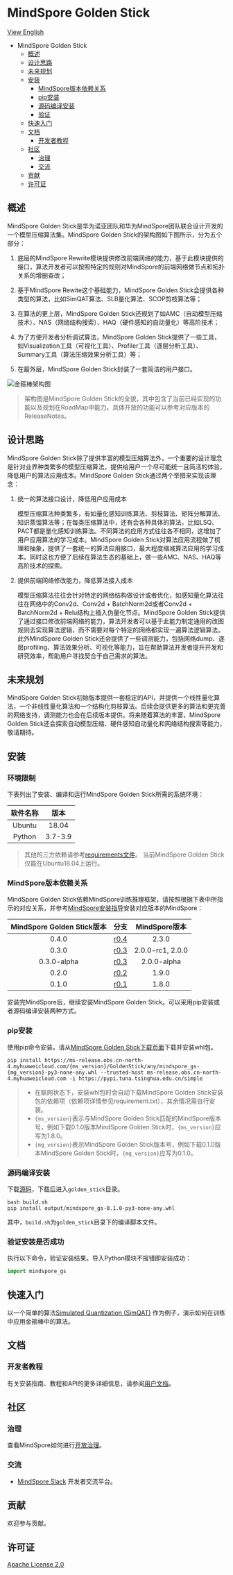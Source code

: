 # MindSpore Golden Stick

[View English](./README.md)

<!-- TOC -->

- MindSpore Golden Stick
    - [概述](#概述)
    - [设计思路](#设计思路)
    - [未来规划](#未来规划)
    - [安装](#安装)
        - [MindSpore版本依赖关系](#mindSpore版本依赖关系)
        - [pip安装](#pip安装)
        - [源码编译安装](#源码编译安装)
        - [验证](#验证安装是否成功)
    - [快速入门](#快速入门)
    - [文档](#文档)
        - [开发者教程](#开发者教程)
    - [社区](#社区)
        - [治理](#治理)
        - [交流](#交流)
    - [贡献](#贡献)
    - [许可证](#许可证)

<!-- /TOC -->

## 概述

MindSpore Golden Stick是华为诺亚团队和华为MindSpore团队联合设计开发的一个模型压缩算法集。MindSpore Golden Stick的架构图如下图所示，分为五个部分：

1. 底层的MindSpore Rewrite模块提供修改前端网络的能力，基于此模块提供的接口，算法开发者可以按照特定的规则对MindSpore的前端网络做节点和拓扑关系的增删查改；

2. 基于MindSpore Rewite这个基础能力，MindSpore Golden Stick会提供各种类型的算法，比如SimQAT算法、SLB量化算法、SCOP剪枝算法等；

3. 在算法的更上层，MindSpore Golden Stick还规划了如AMC（自动模型压缩技术）、NAS（网络结构搜索）、HAQ（硬件感知的自动量化）等高阶技术；

4. 为了方便开发者分析调试算法，MindSpore Golden Stick提供了一些工具，如Visualization工具（可视化工具）、Profiler工具（逐层分析工具）、Summary工具（算法压缩效果分析工具）等；

5. 在最外层，MindSpore Golden Stick封装了一套简洁的用户接口。

![金箍棒架构图](docs/images/golden-stick-arch.png)

> 架构图是MindSpore Golden Stick的全貌，其中包含了当前已经实现的功能以及规划在RoadMap中能力。具体开放的功能可以参考对应版本的ReleaseNotes。

## 设计思路

MindSpore Golden Stick除了提供丰富的模型压缩算法外，一个重要的设计理念是针对业界种类繁多的模型压缩算法，提供给用户一个尽可能统一且简洁的体验，降低用户的算法应用成本。MindSpore Golden Stick通过两个举措来实现该理念：

1. 统一的算法接口设计，降低用户应用成本

   模型压缩算法种类繁多，有如量化感知训练算法、剪枝算法、矩阵分解算法、知识蒸馏算法等；在每类压缩算法中，还有会各种具体的算法，比如LSQ、PACT都是量化感知训练算法。不同算法的应用方式往往各不相同，这增加了用户应用算法的学习成本。MindSpore Golden Stick对算法应用流程做了梳理和抽象，提供了一套统一的算法应用接口，最大程度缩减算法应用的学习成本。同时这也方便了后续在算法生态的基础上，做一些AMC、NAS、HAQ等高阶技术的探索。

2. 提供前端网络修改能力，降低算法接入成本

   模型压缩算法往往会针对特定的网络结构做设计或者优化，如感知量化算法往往在网络中的Conv2d、Conv2d + BatchNorm2d或者Conv2d + BatchNorm2d + Relu结构上插入伪量化节点。MindSpore Golden Stick提供了通过接口修改前端网络的能力，算法开发者可以基于此能力制定通用的改图规则去实现算法逻辑，而不需要对每个特定的网络都实现一遍算法逻辑算法。此外MindSpore Golden Stick还会提供了一些调测能力，包括网络dump、逐层profiling、算法效果分析、可视化等能力，旨在帮助算法开发者提升开发和研究效率，帮助用户寻找契合于自己需求的算法。

## 未来规划

  MindSpore Golden Stick初始版本提供一套稳定的API，并提供一个线性量化算法，一个非线性量化算法和一个结构化剪枝算法。后续会提供更多的算法和更完善的网络支持，调测能力也会在后续版本提供。将来随着算法的丰富，MindSpore Golden Stick还会探索自动模型压缩、硬件感知自动量化和网络结构搜索等能力，敬请期待。

## 安装

### 环境限制

下表列出了安装、编译和运行MindSpore Golden Stick所需的系统环境：

| 软件名称 |  版本   |
| :-----: | :-----: |
| Ubuntu  |  18.04  |
| Python  |  3.7-3.9 |

> 其他的三方依赖请参考[requirements文件](https://gitee.com/mindspore/golden-stick/blob/r0.1/requirements.txt)。
> 当前MindSpore Golden Stick仅能在Ubuntu18.04上运行。

### MindSpore版本依赖关系

MindSpore Golden Stick依赖MindSpore训练推理框架，请按照根据下表中所指示的对应关系，并参考[MindSpore安装指导](https://mindspore.cn/install)安装对应版本的MindSpore：

| MindSpore Golden Stick版本 |                             分支                             | MindSpore版本 |
| :---------------------: | :----------------------------------------------------------: | :-------: |
|          0.4.0          | [r0.4](https://gitee.com/mindspore/golden-stick/tree/r0.4/) |   2.3.0   |
|          0.3.0          | [r0.3](https://gitee.com/mindspore/golden-stick/tree/r0.3/) |   2.0.0-rc1, 2.0.0   |
|       0.3.0-alpha       | [r0.3](https://gitee.com/mindspore/golden-stick/tree/v0.3.0-alpha/) |   2.0.0-alpha   |
|          0.2.0          | [r0.2](https://gitee.com/mindspore/golden-stick/tree/r0.2/) |   1.9.0   |
|          0.1.0          | [r0.1](https://gitee.com/mindspore/golden-stick/tree/r0.1/) |   1.8.0   |

安装完MindSpore后，继续安装MindSpore Golden Stick。可以采用pip安装或者源码编译安装两种方式。

### pip安装

使用pip命令安装，请从[MindSpore Golden Stick下载页面](https://www.mindspore.cn/versions)下载并安装whl包。

 ```shell
pip install https://ms-release.obs.cn-north-4.myhuaweicloud.com/{ms_version}/GoldenStick/any/mindspore_gs-{mg_version}-py3-none-any.whl --trusted-host ms-release.obs.cn-north-4.myhuaweicloud.com -i https://pypi.tuna.tsinghua.edu.cn/simple
```

> - 在联网状态下，安装whl包时会自动下载MindSpore Golden Stick安装包的依赖项（依赖项详情参见requirement.txt），其余情况需自行安装。
> - `{ms_version}`表示与MindSpore Golden Stick匹配的MindSpore版本号，例如下载0.1.0版本MindSpore Golden Stick时，`{ms_version}`应写为1.8.0。
> - `{mg_version}`表示MindSpore Golden Stick版本号，例如下载0.1.0版本MindSpore Golden Stick时，`{mg_version}`应写为0.1.0。

### 源码编译安装

下载[源码](https://gitee.com/mindspore/golden-stick)，下载后进入`golden_stick`目录。

```shell
bash build.sh
pip install output/mindspore_gs-0.1.0-py3-none-any.whl
```

其中，`build.sh`为`golden_stick`目录下的编译脚本文件。

### 验证安装是否成功

执行以下命令，验证安装结果。导入Python模块不报错即安装成功：

```python
import mindspore_gs
```

## 快速入门

以一个简单的算法[Simulated Quantization (SimQAT)](https://gitee.com/mindspore/docs/blob/master/docs/golden_stick/docs/source_zh_cn/quantization/simqat.md) 作为例子，演示如何在训练中应用金箍棒中的算法。

## 文档

### 开发者教程

有关安装指南、教程和API的更多详细信息，请参阅[用户文档](https://www.mindspore.cn/golden_stick/docs/zh-CN/master/index.html)。

## 社区

### 治理

查看MindSpore如何进行[开放治理](https://gitee.com/mindspore/community/blob/master/governance.md)。

### 交流

- [MindSpore Slack](https://join.slack.com/t/mindspore/shared_invite/zt-dgk65rli-3ex4xvS4wHX7UDmsQmfu8w) 开发者交流平台。

## 贡献

欢迎参与贡献。

## 许可证

[Apache License 2.0](https://gitee.com/mindspore/golden-stick/blob/master/LICENSE)
